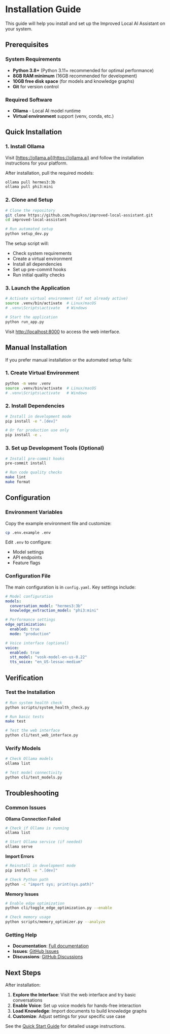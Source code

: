 # Installation Guide

This guide will help you install and set up the Improved Local AI Assistant on your system.

## Prerequisites

### System Requirements
- **Python 3.8+** (Python 3.11+ recommended for optimal performance)
- **8GB RAM minimum** (16GB recommended for development)
- **10GB free disk space** (for models and knowledge graphs)
- **Git** for version control

### Required Software
- **Ollama** - Local AI model runtime
- **Virtual environment** support (venv, conda, etc.)

## Quick Installation

### 1. Install Ollama

Visit [https://ollama.ai](https://ollama.ai) and follow the installation instructions for your platform.

After installation, pull the required models:

```bash
ollama pull hermes3:3b
ollama pull phi3:mini
```

### 2. Clone and Setup

```bash
# Clone the repository
git clone https://github.com/hugokos/improved-local-assistant.git
cd improved-local-assistant

# Run automated setup
python setup_dev.py
```

The setup script will:
- Check system requirements
- Create a virtual environment
- Install all dependencies
- Set up pre-commit hooks
- Run initial quality checks

### 3. Launch the Application

```bash
# Activate virtual environment (if not already active)
source .venv/bin/activate  # Linux/macOS
# .venv\Scripts\activate   # Windows

# Start the application
python run_app.py
```

Visit [http://localhost:8000](http://localhost:8000) to access the web interface.

## Manual Installation

If you prefer manual installation or the automated setup fails:

### 1. Create Virtual Environment

```bash
python -m venv .venv
source .venv/bin/activate  # Linux/macOS
# .venv\Scripts\activate   # Windows
```

### 2. Install Dependencies

```bash
# Install in development mode
pip install -e ".[dev]"

# Or for production use only
pip install -e .
```

### 3. Set up Development Tools (Optional)

```bash
# Install pre-commit hooks
pre-commit install

# Run code quality checks
make lint
make format
```

## Configuration

### Environment Variables

Copy the example environment file and customize:

```bash
cp .env.example .env
```

Edit `.env` to configure:
- Model settings
- API endpoints
- Feature flags

### Configuration File

The main configuration is in `config.yaml`. Key settings include:

```yaml
# Model configuration
models:
  conversation_model: "hermes3:3b"
  knowledge_extraction_model: "phi3:mini"

# Performance settings
edge_optimization:
  enabled: true
  mode: "production"

# Voice interface (optional)
voice:
  enabled: true
  stt_model: "vosk-model-en-us-0.22"
  tts_voice: "en_US-lessac-medium"
```

## Verification

### Test the Installation

```bash
# Run system health check
python scripts/system_health_check.py

# Run basic tests
make test

# Test the web interface
python cli/test_web_interface.py
```

### Verify Models

```bash
# Check Ollama models
ollama list

# Test model connectivity
python cli/test_models.py
```

## Troubleshooting

### Common Issues

**Ollama Connection Failed**
```bash
# Check if Ollama is running
ollama list

# Start Ollama service (if needed)
ollama serve
```

**Import Errors**
```bash
# Reinstall in development mode
pip install -e ".[dev]"

# Check Python path
python -c "import sys; print(sys.path)"
```

**Memory Issues**
```bash
# Enable edge optimization
python cli/toggle_edge_optimization.py --enable

# Check memory usage
python scripts/memory_optimizer.py --analyze
```

### Getting Help

- **Documentation**: [Full documentation](https://hugokos.github.io/improved-local-assistant)
- **Issues**: [GitHub Issues](https://github.com/hugokos/improved-local-assistant/issues)
- **Discussions**: [GitHub Discussions](https://github.com/hugokos/improved-local-assistant/discussions)

## Next Steps

After installation:

1. **Explore the Interface**: Visit the web interface and try basic conversations
2. **Enable Voice**: Set up voice models for hands-free interaction
3. **Load Knowledge**: Import documents to build knowledge graphs
4. **Customize**: Adjust settings for your specific use case

See the [Quick Start Guide](quickstart.md) for detailed usage instructions.